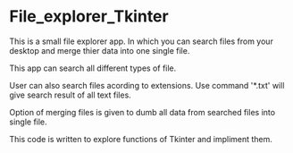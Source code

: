 # File_explorer_Tkinter

This is a small file explorer app. In which you can search files from your desktop and merge thier data into one single file. 

This app can search all different types of file.

User can also search files acording to extensions. Use command '*.txt' will give search result of all text files.

Option of merging files is given to dumb all data from searched files into single file.

This code is written to explore functions of Tkinter and impliment them.
